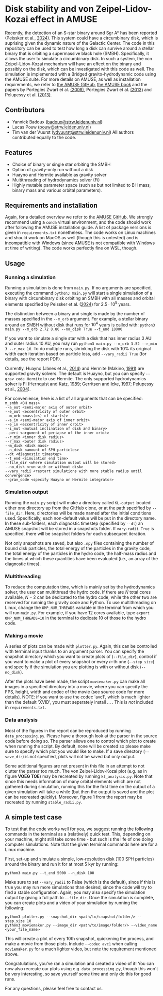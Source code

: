 # Disk stability and von Zeipel-Lidov-Kozai effect in AMUSE

Recently, the detection of an S-star binary around Sgr A* has been reported (Peissker et al., [2024](https://www.nature.com/articles/s41467-024-54748-3)). This system could have a circumbinary disk, which is suprising given the dynamic nature of the Galactic Center. The code in this repository can be used to test how long a disk can survive around a stellar binary that is orbiting a supermassive black hole (SMBH). Specifically, it allows the user to simulate a circumbinary disk. In such a system, the von Zeipel-Lidov-Kozai mechanism will have an effect on the binary and possibly on the disk, which can be investigated with this code as well. The simulation is implemented with a Bridged gravito-hydrodynamic code using the AMUSE suite. For more details on AMUSE, as well as installation requirements, we refer to [the AMUSE GitHub](https://github.com/spzwart/AMUSE), [the AMUSE book](https://iopscience.iop.org/book/mono/978-0-7503-1320-9) and the papers by Portegies Zwart et al. [(2009)](https://www.sciencedirect.com/science/article/abs/pii/S1384107608001085?via%3Dihub), Portegies Zwart et al. [(2013)](https://www.sciencedirect.com/science/article/abs/pii/S0010465512003116?via%3Dihub) and Pelupessy et al. [(2013)](https://www.aanda.org/articles/aa/full_html/2013/09/aa21252-13/aa21252-13.html).

## Contributors
- Yannick Badoux (badoux@strw.leidenuniv.nl)
- Lucas Pouw (pouw@strw.leidenuniv.nl)
- Tim van der Vuurst (vdvuurst@strw.leidenuniv.nl)
All authors contributed equally to the code.

## Features
- Choice of binary or single star orbiting the SMBH
- Option of gravity-only run without a disk
- Huayno and Hermite available as gravity solver
- Multithreading of hydrodynamics solver (Fi)
- Highly mutable parameter space (such as but not limited to BH mass, binary mass and various orbital parameters).

## Requirements and installation
Again, for a detailed overview we refer to the [AMUSE GitHub](https://github.com/spzwart/AMUSE). We strongly recommend using a ``conda`` virtual environment, and the code should work after following the AMUSE installation guide. A list of package versions is given in ```requirements.txt``` nonetheless. The code works on Linux machines and should work on MacOS as well (though this is untested) and is incompatible with Windows (since AMUSE is not compatible with Windows at time of writing). The code works perfectly fine on WSL, though.

## Usage

### Running a simulation
Running a simulation is done from `main.py`. If no arguments are specified, executing the command `python3 main.py` will start a single simulation of a binary with circumbinary disk orbiting an SMBH with all masses and orbital elements specified by Peissker et al. ([2024](https://www.nature.com/articles/s41467-024-54748-3)) for $2.5 \cdot 10^5$ years.

The distinction between a binary and single is made by the number of masses specified in the `--m_orb` argument. For example, a stellar binary around an SMBH without disk that runs for $10^4$ years is called with:
`python3 main.py --m_orb 2.72 0.80 --no_disk True --t_end 10000`

If you want to simulate a single star with a disk that has inner radius 3 AU and outer radius 10 AU, you may run
`python3 main.py --m_orb 3.52 --r_min 3 --r_max 10`. To do multiple runs, shrinking the disk with 10% its original width each iteration based on particle loss, add `--vary_radii True` (for details, see the report PDF). 

Currently, Huayno (Jänes et al., [2014](https://www.aanda.org/articles/aa/full_html/2014/10/aa23831-14/aa23831-14.html)) and Hermite (Makino, [1991](https://ui.adsabs.harvard.edu/abs/1991ApJ...369..200M/abstract)) are supported gravity solvers. The default is Huayno, but you can specify `--grav_code Hermite` to use Hermite. The only supported hydrodynamics solver is Fi (Hernquist and Katz, [1989](https://ui.adsabs.harvard.edu/abs/1989ApJS...70..419H/abstract); Gerritsen and Icke, [1997](https://adsabs.harvard.edu/full/1997A%26A...325..972G); Pelupessy et al., [2004](https://www.aanda.org/articles/aa/abs/2004/28/aa0071-04/aa0071-04.html)).

For convenience, here is a list of all arguments that can be specified:
`--m_smbh <BH mass>`\
`--a_out <semi-major axis of outer orbit>`\
`--e_out <eccentricity of outer orbit>`\
`--m_orb <mass(es) of star(s)>`\
`--a_in <semi-major axis of inner orbit>`\
`--e_in <eccentricity of inner orbit>`\
`--i_mut <mutual inclination of disk and binary>`\
`--peri <argument of periapse of the inner orbit>`\
`--r_min <inner disk radius>`\
`--r_max <outer disk radius>`\
`--m_disk <disk mass>`\
`--n_disk <amount of SPH particles>`\
`--dt <diagnostic timestep>`\
`--t_end <simulation end time>`\
`--file_dir <where simulation output will be stored>`\
`--no_disk <run with or without disk>`\
`--vary_radii <restart simulations with more stable radius until convergence>`\
`--grav_code <specify Huayno or Hermite integrator>` 

### Simulation output
Running the `main.py` script will make a directory called `KL-output` located either one directory up from the GitHub clone, or at the path specified by `--file_dir`. Here, directories will be made named after the initial conditions used. Specifically, each non-default value will be put in the directory name. In these sub-folders, each diagnostic timestep (specified by `--dt`) an AMUSE snapshot will be stored in a snapshots folder. If `vary-radii True` is specified, there will be snapshot folders for each subsequent iteration. 

Not only snapshots are saved, but also `.npy` files containing the number of bound disk particles, the total energy of the particles in the gravity code, the total energy of the particles in the hydro code, the half-mass radius and the times at which these quantities have been evaluated (i.e., an array of the diagnostic times).

### Multithreading
To reduce the computation time, which is mainly set by the hydrodynamics solver, the user can multithread the hydro code. If there are $N$ total cores available, $N-2$ can be dedicated to the hydro code, while the other two are reserved for running the gravity code and Python. To use multithreading on Linux, change the `OMP_NUM_THREADS` variable in the terminal from which you will run `main.py`. For example, if you have 12 cores available, type `export OMP_NUM_THREADS=10` in the terminal to dedicate 10 of those to the hydro code.

### Making a movie
A series of plots can be made with `plotter.py`. Again, this can be controlled with terminal input thanks to an argument parser. You can specify the snapshot directory which you want to create plots of (`--file_dir`), control if you want to make a plot of every snapshot or every $n$-th one (`--step_size`) and specify if the simulation you are plotting is with or without disk (`--no_disk`). 

After the plots have been made, the script `moviemaker.py` can make all images in a specified directory into a movie, where you can specify the FPS, height, width and codec of the movie (see source code for more details). NOTE: if you want to use the codec 'avc1', which is much lighter than the default 'XVID', you must seperately install ... . This is *not* included in `requirements.txt`. 

### Data analysis
Most of the figures in the report can be reproduced by running `data_processing.py`. Please have a thorough look at the parser in the source code before doing so. The parser allows one to control which plot to create when running the script. By default, none will be created so please make sure to specify which plot you would like to make. If a save directory (`--save_dir`) is not specified, plots will not be saved but only output. 

Some additional figures are not present in this file in an attempt to not clutter the parser too much. The von Zeipel-Lidov-Kozai plot (e.g. as in figure **VOEG TOE**) may be recreated by running `kl_analysis.py`. Note that since this needs information of many orbital elements which are not gathered during simulation, running this for the first time on the output of a given simulation will take a while (but then the output is saved and the plot can be recreated quickly). Moreover, figure 1 from the report may be recreated by running `stable_radii.py`. 

## A simple test case
To test that the code works well for you, we suggest running the following commands in the terminal as a (relatively) quick test. This, depending on your machine, might still take some time - but such is the life of one doing computer simulations. Note that the given terminal commands here are for a Linux machine.

First, set-up and simulate a simple, low-resolution disk (100 SPH particles) around the binary and run it for at most 5 kyr by running:

```python3 main.py --t_end 5000 --n_disk 100```

Make sure to set `--vary_radii` to False (which is the default), since if this is true you may run more simulations than desired, since the code will try to find a stable configuration. Again, you may also specify the simulation output by giving a full path to `--file_dir`. Once the simulation is complete, you can create plots and a video of your simulation by running the following:

```python3 plotter.py --snapshot_dir <path/to/snapshot/folder/> --step_size 10 ``` \
```python3 moviemaker.py --image_dir <path/to/image/folder/> --video_name <your_file_name> ```

This will create a plot of every 10th snapshot, quickening the process, and make a movie from those plots. Include ``--codec avc1`` when calling `moviemaker.py` for a much lighter video, but note the requirement mentioned above.

Congratulations, you've ran a simulation and created a video of it! You can now also recreate our plots using e.g. `data_processing.py`, though this won't be very interesting, so save yourself some time and only do this for good runs. 

For any questions, please feel free to contact us.